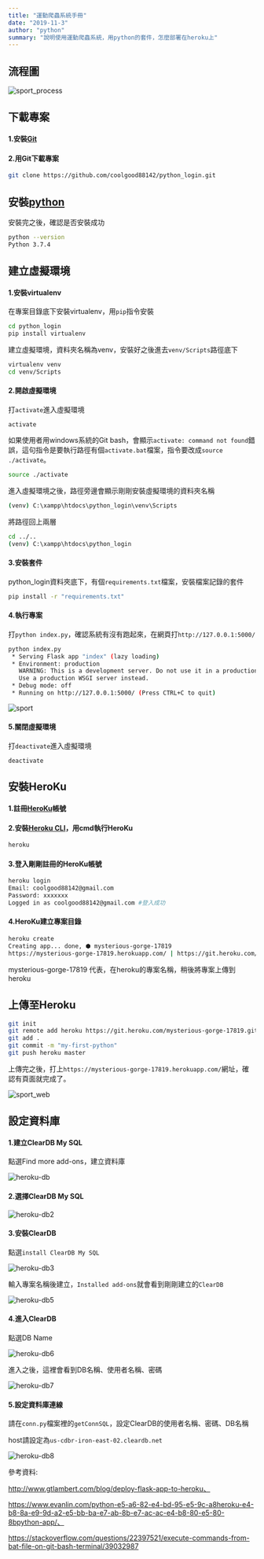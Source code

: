 ```yaml
---
title: "運動爬蟲系統手冊"
date: "2019-11-3"
author: "python"
summary: "說明使用運動爬蟲系統，用python的套件，怎麼部署在heroku上"
---
```


## 流程圖

![sport_process](https://raw.githubusercontent.com/coolgood88142/markdown_note/master/assets/images/sport_process.png)



## 下載專案

#### 1.安裝[Git](https://git-scm.com/downloads)

#### 2.用Git下載專案

```bash
git clone https://github.com/coolgood88142/python_login.git
```



## 安裝[python](https://www.python.org/downloads/)

安裝完之後，確認是否安裝成功

```bash
python --version
Python 3.7.4
```



## 建立虛擬環境

#### 1.安裝virtualenv

在專案目錄底下安裝virtualenv，用`pip`指令安裝

```bash
cd python_login
pip install virtualenv
```

建立虛擬環境，資料夾名稱為venv，安裝好之後進去`venv/Scripts`路徑底下

```bash
virtualenv venv
cd venv/Scripts
```



#### 2.開啟虛擬環境

打`activate`進入虛擬環境

```
activate
```

如果使用者用windows系統的Git bash，會顯示`activate: command not found`錯誤，這句指令是要執行路徑有個`activate.bat`檔案，指令要改成`source ./activate`。

```bash
source ./activate
```

進入虛擬環境之後，路徑旁邊會顯示剛剛安裝虛擬環境的資料夾名稱

```bash
(venv) C:\xampp\htdocs\python_login\venv\Scripts
```

將路徑回上兩層

```bash
cd ../..
(venv) C:\xampp\htdocs\python_login
```



#### 3.安裝套件

python_login資料夾底下，有個`requirements.txt`檔案，安裝檔案記錄的套件

```bash
pip install -r "requirements.txt"
```



#### 4.執行專案

打`python index.py`，確認系統有沒有跑起來，在網頁打`http://127.0.0.1:5000/`

```bash
python index.py
 * Serving Flask app "index" (lazy loading)
 * Environment: production
   WARNING: This is a development server. Do not use it in a production deployment.
   Use a production WSGI server instead.
 * Debug mode: off
 * Running on http://127.0.0.1:5000/ (Press CTRL+C to quit)
```

![sport](https://raw.githubusercontent.com/coolgood88142/markdown_note/master/assets/images/sport.PNG)



#### 5.關閉虛擬環境

打`deactivate`進入虛擬環境

```
deactivate
```



## 安裝HeroKu

#### 1.註冊[HeroKu](<https://id.heroku.com/login>)帳號

#### 2.安裝[Heroku CLI](https://devcenter.heroku.com/articles/heroku-cli#windows)，用cmd執行HeroKu

```bash
heroku
```



#### 3.登入剛剛註冊的HeroKu帳號

```bash
heroku login
Email: coolgood88142@gmail.com
Password: xxxxxxx
Logged in as coolgood88142@gmail.com #登入成功
```



#### 4.HeroKu建立專案目錄
```bash
heroku create
Creating app... done, ⬢ mysterious-gorge-17819
https://mysterious-gorge-17819.herokuapp.com/ | https://git.heroku.com/mysterious-gorge-17819.git
```

 mysterious-gorge-17819 代表，在heroku的專案名稱，稍後將專案上傳到heroku



## 上傳至Heroku

```bash
git init
git remote add heroku https://git.heroku.com/mysterious-gorge-17819.git
git add .
git commit -m "my-first-python"
git push heroku master
```

上傳完之後，打上`https://mysterious-gorge-17819.herokuapp.com/`網址，確認有頁面就完成了。

![sport_web](https://raw.githubusercontent.com/coolgood88142/markdown_note/master/assets/images/sport_web.PNG)



## 設定資料庫

#### 1.建立ClearDB My SQL

點選Find more add-ons，建立資料庫

![heroku-db](C:\xampp\htdocs\markdown_note\assets\images\heroku-db.PNG)



#### 2.選擇ClearDB My SQL

![heroku-db2](C:\xampp\htdocs\markdown_note\assets\images\heroku-db2.PNG)



#### 3.安裝ClearDB

點選`install ClearDB My SQL`

![heroku-db3](C:\xampp\htdocs\markdown_note\assets\images\heroku-db3.PNG)

輸入專案名稱後建立，`Installed add-ons`就會看到剛剛建立的`ClearDB`

![heroku-db5](C:\xampp\htdocs\markdown_note\assets\images\heroku-db5.PNG)



#### 4.進入ClearDB

點選DB Name

![heroku-db6](C:\xampp\htdocs\markdown_note\assets\images\heroku-db6.PNG)

進入之後，這裡會看到DB名稱、使用者名稱、密碼

![heroku-db7](C:\xampp\htdocs\markdown_note\assets\images\heroku-db7.PNG)



#### 5.設定資料庫連線

請在`conn.py`檔案裡的`getConnSQL`，設定ClearDB的使用者名稱、密碼、DB名稱

host請設定為`us-cdbr-iron-east-02.cleardb.net`

![heroku-db8](C:\xampp\htdocs\markdown_note\assets\images\heroku-db8.PNG)





參考資料:

http://www.gtlambert.com/blog/deploy-flask-app-to-heroku、

https://www.evanlin.com/python-e5-a6-82-e4-bd-95-e5-9c-a8heroku-e4-b8-8a-e9-9d-a2-e5-bb-ba-e7-ab-8b-e7-ac-ac-e4-b8-80-e5-80-8bpython-app/、

https://stackoverflow.com/questions/22397521/execute-commands-from-bat-file-on-git-bash-terminal/39032987